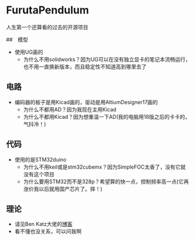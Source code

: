 # FurutaPendulum

人生第一个还算看的过去的开源项目

##　模型

- 使用UG画的
  - 为什么不用solidworks？因为UG可以在没有独立显卡的笔记本流畅运行，也不用一直换新版本，而且稳定性不知道高到哪里去了

## 电路

- 编码器的板子是用Kicad画的，驱动是用AltiumDesigner17画的
  - 为什么不都用AD？因为我现在主用Kicad
  - 为什么不都用Kicad？因为想重温一下AD(我的电脑用18版之后的卡卡的，气抖冷！)

## 代码

- 使用的是STM32duino
  - 为什么不用keil或是stm32cubemx？因为SimpleFOC太香了，没有它就没有这个项目
  - 为什么要用STM32而不是328p？希望算的快一点，控制频率高一点(它再涨价我以后就用国产芯片了。摔！)

## 理论

- 请见Ben Katz大佬的[博客](https://build-its.blogspot.com/2019/12/furuta-pendulums.html)
- 看不懂也没关系，可以问我啊

